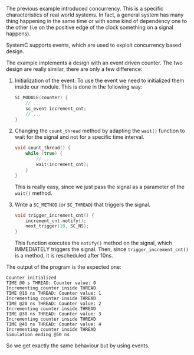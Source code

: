 The previous example introduced concurrency. This is a specific characteristics of real world systems. In fact, a general system has many thing happening in the same time or with some kind of dependency one to the other (i.e on the positive edge of the clock something on a signal happens).

SystemC supports events, which are used to exploit concurrency based design. 

The example implements a design with an event driven counter. The two design are really similar, there are only a few difference:

1) Initialization of the event: To use the event we need to initialized them inside our module. This is done in the following way:
    ```cpp
    SC_MODULE(counter) {
        // ...
        sc_event increment_cnt;
        // ...
    }
    ```
2) Changing the `count_thread` method by adapting the `wait()` function to wait for the signal and not for a specific time interval. 
    ```cpp
    void count_thread() {
        while (true) {
            // ...
            wait(increment_cnt);
        }
    }
    ```
    This is really easy, since we just pass the signal as a parameter of the `wait()` method. 

3) Write a `SC_METHOD` (or `SC_THREAD`) that triggers the signal. 
    ```cpp
    void trigger_increment_cnt() {
        increment_cnt.notify();
        next_trigger(10, SC_NS);
    }
    ```
    This function executes the `notify()` method on the signal, which IMMEDIATELY triggers the signal. Then, since `trigger_increment_cnt()` is a method, it is rescheduled after 10ns.

The output of the program is the expected one:

```
Counter initialized
TIME @0 s THREAD: Counter value: 0
Incrementing counter inside THREAD
TIME @10 ns THREAD: Counter value: 1
Incrementing counter inside THREAD
TIME @20 ns THREAD: Counter value: 2
Incrementing counter inside THREAD
TIME @30 ns THREAD: Counter value: 3
Incrementing counter inside THREAD
TIME @40 ns THREAD: Counter value: 4
Incrementing counter inside THREAD
Simulation ending @50 ns
```

So we get exactly the same behaviour but by using events.



